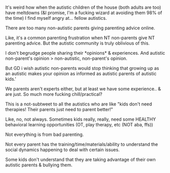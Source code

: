 It's weird how when the autistic children of the house (both adults are too) have meltdowns (&I promise, I'm a fucking wizard at avoiding them 98% of the time) I find myself angry at... fellow autistics.

There are too many non-autistic parents giving parenting advice online.





Like, it's a common parenting frustration when NT non-parents give NT parenting advice. But the autistic community is truly oblivious of this.

I don't begrudge people sharing their \*opinions\* & experiences. And autistic non-parent's opinion > non-autistic, non-parent's opinion.




But GD i wish autistic non-parents would stop thinking that growing up as an autistic makes your opinion as informed as autistic parents of autistic kids.'

We parents aren't experts either, but at least we have some experience.. & are just. So much more fucking chill/practical?




This is a not-subtweet to all the autistics who are like "kids don't need therapies! Their parents just need to parent better!"

Like, no, not always. Sometimes kids really, really, need some HEALTHY behavioral learning opportunities (OT, play therapy, etc (NOT aba, ffs))




Not everything is from bad parenting.

Not every parent has the training/time/materials/ability to understand the social dynamics happening to deal with certain issues.

Some kids don't understand that they are taking advantage of their own autistic parents & bullying them.